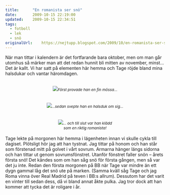 ```yaml
---
title:		"En romanista ser snö"
date:		2009-10-15 22:19:00
updated:	2009-10-15 22:34:51
tags: 
  - fotboll
  - lek
  - snö	
originalUrl:	https://nejtupp.blogspot.com/2009/10/en-romanista-ser-sno.html
---
```


När man tittar i kalendern är det fortfarande bara oktober, men om man går utomhus så märker man att det redan hunnit bli mitten av november, minst... Det är kallt. Vi har satt på elementen här hemma och Tage röjde bland mina halsdukar och vantar häromdagen.<br><br><div style="text-align: center;"><img src="../../../../img/_MG_8803_1024pix.jpg"><span style="font-size:85%;"><span style="font-style: italic;">Först provade han en fin mössa...</span></span><br></div><br><br><div style="text-align: center;"><img src="../../../../img/_MG_8798_1024pix.jpg"><span style="font-size:85%;"><span style="font-style: italic;">...sedan svepte han en halsduk om sig...</span></span><br></div><br><br><div style="text-align: center;"><img src="../../../../img/_MG_8814_1024pix.jpg"><span style="font-size:85%;"><span style="font-style: italic;">... och till slut var han klädd<br>som en riktig romanista!</span></span><br></div><br>Tage lekte på morgonen här hemma i lägenheten innan vi skulle cykla till dagiset. Plötsligt hör jag att han tystnat. Jag tittar på honom och han står som förstenad mitt på golvet i vårt sovrum. Armarna hänger längs sidorna och han tittar ut genom sovrumsfönstret. Utanför fönstret faller snön – årets första snö! Det kändes som om han såg snö för första gången, men så var det ju inte. Redan den första morgonen på BB när Tage var mindre än ett dygn gammal låg det snö ute på marken. (Samma kväll såg Tage och jag Roma vinna över Real Madrid på teven i BB:s allrum). Dessutom har det varit en vinter till sedan dess, då vi bland annat åkte pulka. Jag tror dock att han kommer att tycka det är roligare i år.
<!-- no comments on this post -->